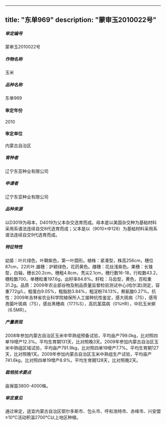 
---
title: "东单969"
description: "蒙审玉2010022号"
---
##### 审定编号 
蒙审玉2010022号

##### 作物名称
玉米

##### 品种名称
东单969

#### 审定年份
2010	

#### 审定单位
内蒙古自治区

##### 育种者
辽宁东亚种业有限公司

##### 申请者
辽宁东亚种业有限公司

##### 品种来源
以D3019为母本，D4019为父本杂交选育而成。母本是以美国杂交种为基础材料采用系谱法连续自交8代选育而成；父本是以（9010×中128）为基础材料采用系谱法连续自交9代选育而成。

##### 特征特性
幼苗：叶片绿色，叶鞘紫色，第一叶圆形。植株：紧凑型，株高256cm，穗位87cm，22片叶.雄穗：护颖绿色，花药黄色。雌穗：花丝浅紫色。果穗：长锥型，白轴，穗长20.2cm，穗粗4.8cm，秃尖2.1cm，穗行数16-18，行粒数43.2，穗粒数700，单穗粒重197.6g，出籽率84.8%。籽粒：马齿型，黄色，百粒重31.2g。品质：2009年农业部谷物及制品质量监督检验测试中心(哈尔滨)测定，容重772g/L，粗蛋白9.05%，粗脂肪3.84%，粗淀粉74.13%，赖氨酸0.27%。抗性：2009年吉林省农业科学院植保所人工接种抗性鉴定，感大斑病（7S），感弯孢菌叶斑病（7S），感丝黑穗病（17.1%S），高抗茎腐病（0%HR），中抗玉米螟（6.5MR）。

##### 产量表现
2008年参加内蒙古自治区玉米中早熟组预备试验，平均亩产799.0kg，比对照四单19增产12.3%。平均生育期131天，比对照晚3天。2009年参加内蒙古自治区玉米中熟组区域试验，平均亩产791.9kg，比对照四单19增产7.7%。平均生育期127天，比对照晚1天。2009年参加内蒙古自治区玉米中熟组生产试验，平均亩产741.6kg，比对照四单19增产8.9%。平均生育期128天，比对照晚2天。

##### 栽培技术要点
亩保苗3800-4000株。

##### 审定意见
通过审定，适宜内蒙古自治区鄂尔多斯市、包头市、呼和浩特市、赤峰市、兴安盟≥10℃活动积温2700℃以上地区种植。


